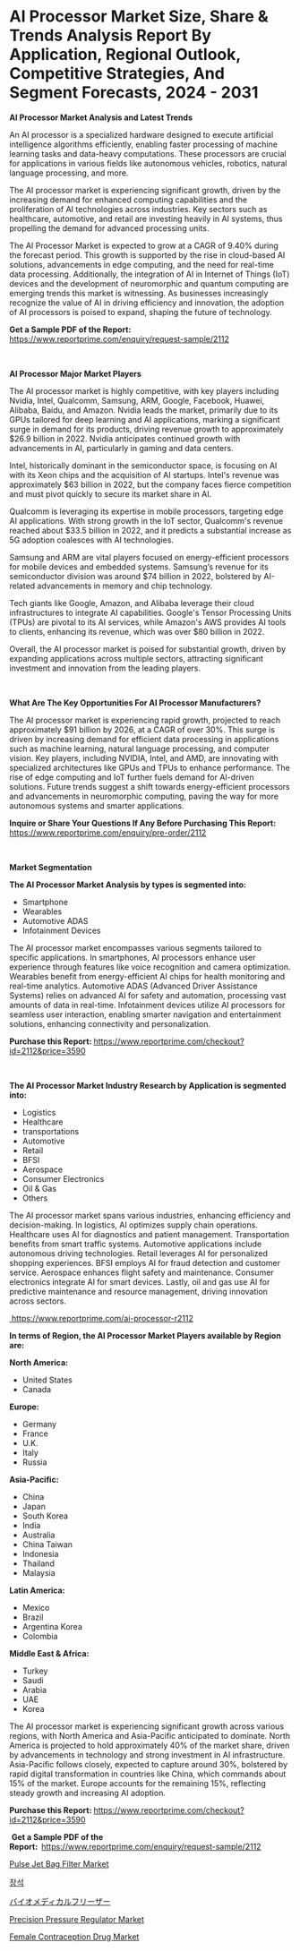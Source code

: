 <p><h1>AI Processor Market Size, Share & Trends Analysis Report By Application, Regional Outlook, Competitive Strategies, And Segment Forecasts, 2024 - 2031</h1></p><p><strong>AI Processor Market Analysis and Latest Trends</strong></p>
<p><p>An AI processor is a specialized hardware designed to execute artificial intelligence algorithms efficiently, enabling faster processing of machine learning tasks and data-heavy computations. These processors are crucial for applications in various fields like autonomous vehicles, robotics, natural language processing, and more. </p><p>The AI processor market is experiencing significant growth, driven by the increasing demand for enhanced computing capabilities and the proliferation of AI technologies across industries. Key sectors such as healthcare, automotive, and retail are investing heavily in AI systems, thus propelling the demand for advanced processing units.</p><p>The AI Processor Market is expected to grow at a CAGR of 9.40% during the forecast period. This growth is supported by the rise in cloud-based AI solutions, advancements in edge computing, and the need for real-time data processing. Additionally, the integration of AI in Internet of Things (IoT) devices and the development of neuromorphic and quantum computing are emerging trends this market is witnessing. As businesses increasingly recognize the value of AI in driving efficiency and innovation, the adoption of AI processors is poised to expand, shaping the future of technology.</p></p>
<p><strong>Get a Sample PDF of the Report:&nbsp;</strong> <a href="https://www.reportprime.com/enquiry/request-sample/2112">https://www.reportprime.com/enquiry/request-sample/2112</a></p>
<p>&nbsp;</p>
<p><strong>AI Processor Major Market Players</strong></p>
<p><p>The AI processor market is highly competitive, with key players including Nvidia, Intel, Qualcomm, Samsung, ARM, Google, Facebook, Huawei, Alibaba, Baidu, and Amazon. Nvidia leads the market, primarily due to its GPUs tailored for deep learning and AI applications, marking a significant surge in demand for its products, driving revenue growth to approximately $26.9 billion in 2022. Nvidia anticipates continued growth with advancements in AI, particularly in gaming and data centers.</p><p>Intel, historically dominant in the semiconductor space, is focusing on AI with its Xeon chips and the acquisition of AI startups. Intel's revenue was approximately $63 billion in 2022, but the company faces fierce competition and must pivot quickly to secure its market share in AI.</p><p>Qualcomm is leveraging its expertise in mobile processors, targeting edge AI applications. With strong growth in the IoT sector, Qualcomm's revenue reached about $33.5 billion in 2022, and it predicts a substantial increase as 5G adoption coalesces with AI technologies.</p><p>Samsung and ARM are vital players focused on energy-efficient processors for mobile devices and embedded systems. Samsung’s revenue for its semiconductor division was around $74 billion in 2022, bolstered by AI-related advancements in memory and chip technology.</p><p>Tech giants like Google, Amazon, and Alibaba leverage their cloud infrastructures to integrate AI capabilities. Google's Tensor Processing Units (TPUs) are pivotal to its AI services, while Amazon's AWS provides AI tools to clients, enhancing its revenue, which was over $80 billion in 2022. </p><p>Overall, the AI processor market is poised for substantial growth, driven by expanding applications across multiple sectors, attracting significant investment and innovation from the leading players.</p></p>
<p>&nbsp;</p>
<p><strong>What Are The Key Opportunities For AI Processor Manufacturers?</strong></p>
<p><p>The AI processor market is experiencing rapid growth, projected to reach approximately $91 billion by 2026, at a CAGR of over 30%. This surge is driven by increasing demand for efficient data processing in applications such as machine learning, natural language processing, and computer vision. Key players, including NVIDIA, Intel, and AMD, are innovating with specialized architectures like GPUs and TPUs to enhance performance. The rise of edge computing and IoT further fuels demand for AI-driven solutions. Future trends suggest a shift towards energy-efficient processors and advancements in neuromorphic computing, paving the way for more autonomous systems and smarter applications.</p></p>
<p><strong>Inquire or Share Your Questions If Any Before Purchasing This Report:</strong> <a href="https://www.reportprime.com/enquiry/pre-order/2112">https://www.reportprime.com/enquiry/pre-order/2112</a></p>
<p>&nbsp;</p>
<p><strong>Market Segmentation</strong></p>
<p><strong>The AI Processor Market Analysis by types is segmented into:</strong></p>
<p><ul><li>Smartphone</li><li>Wearables</li><li>Automotive ADAS</li><li>Infotainment Devices</li></ul></p>
<p><p>The AI processor market encompasses various segments tailored to specific applications. In smartphones, AI processors enhance user experience through features like voice recognition and camera optimization. Wearables benefit from energy-efficient AI chips for health monitoring and real-time analytics. Automotive ADAS (Advanced Driver Assistance Systems) relies on advanced AI for safety and automation, processing vast amounts of data in real-time. Infotainment devices utilize AI processors for seamless user interaction, enabling smarter navigation and entertainment solutions, enhancing connectivity and personalization.</p></p>
<p><strong>Purchase this Report:&nbsp;</strong><a href="https://www.reportprime.com/checkout?id=2112&price=3590">https://www.reportprime.com/checkout?id=2112&price=3590</a></p>
<p>&nbsp;</p>
<p><strong>The AI Processor Market Industry Research by Application is segmented into:</strong></p>
<p><ul><li>Logistics</li><li>Healthcare</li><li>transportations</li><li>Automotive</li><li>Retail</li><li>BFSI</li><li>Aerospace</li><li>Consumer Electronics</li><li>Oil & Gas</li><li>Others</li></ul></p>
<p><p>The AI processor market spans various industries, enhancing efficiency and decision-making. In logistics, AI optimizes supply chain operations. Healthcare uses AI for diagnostics and patient management. Transportation benefits from smart traffic systems. Automotive applications include autonomous driving technologies. Retail leverages AI for personalized shopping experiences. BFSI employs AI for fraud detection and customer service. Aerospace enhances flight safety and maintenance. Consumer electronics integrate AI for smart devices. Lastly, oil and gas use AI for predictive maintenance and resource management, driving innovation across sectors.</p></p>
<p><a href="https://www.reportprime.com/ai-processor-r2112">&nbsp;https://www.reportprime.com/ai-processor-r2112</a></p>
<p><strong>In terms of Region, the AI Processor Market Players available by Region are:</strong></p>
<p>
    <p> <strong> North America: </strong>
        <ul>
            <li>United States</li>
            <li>Canada</li>
        </ul>
        </p> 
    <p> <strong> Europe: </strong>
        <ul>
            <li>Germany</li>
            <li>France</li>
            <li>U.K.</li>
            <li>Italy</li>
            <li>Russia</li>
        </ul>
        </p> 
    <p> <strong> Asia-Pacific: </strong>
        <ul>
            <li>China</li>
            <li>Japan</li>
            <li>South Korea</li>
            <li>India</li>
            <li>Australia</li>
            <li>China Taiwan</li>
            <li>Indonesia</li>
            <li>Thailand</li>
            <li>Malaysia</li>
        </ul>
        </p> 
    <p> <strong> Latin America: </strong>
        <ul>
            <li>Mexico</li>
            <li>Brazil</li>
            <li>Argentina Korea</li>
            <li>Colombia</li>
        </ul>
        </p> 
    <p> <strong> Middle East & Africa: </strong>
        <ul>
            <li>Turkey</li>
            <li>Saudi</li>
            <li>Arabia</li>
            <li>UAE</li>
            <li>Korea</li>
        </ul>
    </p>
    </p>
<p><p>The AI processor market is experiencing significant growth across various regions, with North America and Asia-Pacific anticipated to dominate. North America is projected to hold approximately 40% of the market share, driven by advancements in technology and strong investment in AI infrastructure. Asia-Pacific follows closely, expected to capture around 30%, bolstered by rapid digital transformation in countries like China, which commands about 15% of the market. Europe accounts for the remaining 15%, reflecting steady growth and increasing AI adoption.</p></p>
<p><strong>Purchase this Report: </strong><a href="https://www.reportprime.com/checkout?id=2112&price=3590">https://www.reportprime.com/checkout?id=2112&price=3590</a></p>
<p>&nbsp;<strong>Get a Sample PDF of the Report:&nbsp;&nbsp;</strong><a href="https://www.reportprime.com/enquiry/request-sample/2112">https://www.reportprime.com/enquiry/request-sample/2112</a></p>
<p><strong></strong></p>
<p><p><a href="https://www.linkedin.com/pulse/strategic-market-insights-global-pulse-jet-bag-filter-2024-txeae?trackingId=glhZu80pRISM1CYuLH3O3g%3D%3D">Pulse Jet Bag Filter Market</a></p><p><a href="https://medium.com/@carlosdytouglas8907667/%EC%84%A0%EB%8F%84%EC%A0%81%EC%9D%B8-%EC%84%B1%EC%9E%A5-%EA%B8%80%EB%A1%9C%EB%B2%8C-%EC%9E%A5%EC%84%9D-%EC%8B%9C%EC%9E%A5-%EC%97%AD%ED%95%99-%EB%B6%84%EC%84%9D-2024-2031-bbed84831378">장석</a></p><p><a href="https://medium.com/@tealricheld61/2024%E5%B9%B4%E3%81%8B%E3%82%892031%E5%B9%B4%E3%81%BE%E3%81%A7%E3%81%AE%E6%9C%9F%E9%96%93%E3%81%AB%E3%81%8A%E3%81%91%E3%82%8B%E3%82%B0%E3%83%AD%E3%83%BC%E3%83%90%E3%83%AB%E3%83%90%E3%82%A4%E3%82%AA%E3%83%A1%E3%83%87%E3%82%A3%E3%82%AB%E3%83%AB%E3%83%95%E3%83%AA%E3%83%BC%E3%82%B6%E3%83%BC%E5%B8%82%E5%A0%B4%E3%81%AE%E3%83%88%E3%83%AC%E3%83%B3%E3%83%89%E3%81%8B%E3%82%89%E6%88%A6%E7%95%A5%E3%81%B8%E3%81%AE%E3%83%8A%E3%83%93%E3%82%B2%E3%83%BC%E3%82%B7%E3%83%A7%E3%83%B3-82e7c81e9cca">バイオメディカルフリーザー</a></p><p><a href="https://www.linkedin.com/pulse/global-precision-pressure-regulator-market-landscape-future-xhrje?trackingId=kmYAb8XWRpGBxrLh1o1ulg%3D%3D">Precision Pressure Regulator Market</a></p><p><a href="https://medium.com/@lauryframi644/strategic-market-insights-into-the-global-female-contraception-drug-market-2024-2031-2b246a9a75eb">Female Contraception Drug Market</a></p></p>